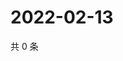 # 2022-02-13

共 0 条

<!-- BEGIN WEIBO -->
<!-- 最后更新时间 Sun Feb 13 2022 10:01:31 GMT+0800 (China Standard Time) -->

<!-- END WEIBO -->

